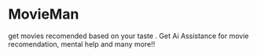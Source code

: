 # MovieMan
get movies recomended based on your taste . Get Ai Assistance for movie recomendation, mental help and many more!!
